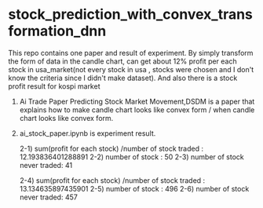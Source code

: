 # stock_prediction_with_convex_transformation_dnn
This repo contains one paper and result of experiment. By simply transform the form of data in the candle chart, can get about 12% profit per each stock in usa_market(not every stock in usa , stocks were chosen and I don't know the criteria since I didn't make dataset). And also there is a stock profit result for kospi market

1) Ai Trade Paper Predicting Stock Market Movement,DSDM is a paper that explains how to make candle chart looks like convex form / when candle chart looks like convex form.

2) ai_stock_paper.ipynb is experiment result. 

    2-1) sum(profit for each stock) /number of stock traded : 12.193836401288891
    2-2) number of stock : 50
    2-3) number of stock never traded: 41


	2-4) sum(profit for each stock) /number of stock traded : 13.134635897435901
	2-5) number of stock : 496
    2-6) number of stock never traded: 457
